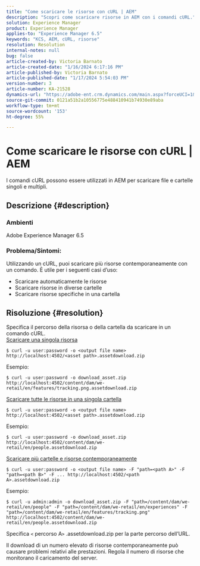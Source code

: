 ```yaml
---
title: "Come scaricare le risorse con cURL | AEM"
description: "Scopri come scaricare risorse in AEM con i comandi cURL."
solution: Experience Manager
product: Experience Manager
applies-to: "Experience Manager 6.5"
keywords: "KCS, AEM, cURL, risorse"
resolution: Resolution
internal-notes: null
bug: false
article-created-by: Victoria Barnato
article-created-date: "1/16/2024 6:17:16 PM"
article-published-by: Victoria Barnato
article-published-date: "1/17/2024 5:54:03 PM"
version-number: 3
article-number: KA-21528
dynamics-url: "https://adobe-ent.crm.dynamics.com/main.aspx?forceUCI=1&pagetype=entityrecord&etn=knowledgearticle&id=e812ca79-9bb4-ee11-a569-6045bd006b25"
source-git-commit: 0121a51b2a10556775e488410941b74930e89aba
workflow-type: tm+mt
source-wordcount: '153'
ht-degree: 55%

---
```


# Come scaricare le risorse con cURL | AEM


I comandi cURL possono essere utilizzati in AEM per scaricare file e cartelle singoli e multipli.

## Descrizione {#description}


### <b>Ambienti</b>

Adobe Experience Manager 6.5



### <b>Problema/Sintomi:</b>

Utilizzando un cURL, puoi scaricare più risorse contemporaneamente con un comando. È utile per i seguenti casi d’uso:

- Scaricare automaticamente le risorse
- Scaricare risorse in diverse cartelle
- Scaricare risorse specifiche in una cartella



## Risoluzione {#resolution}

Specifica il percorso della risorsa o della cartella da scaricare in un comando cURL.<br>
<u>Scaricare una singola risorsa</u>


```
$ curl -u user:password -o <output file name> http://localhost:4502/<asset path>.assetdownload.zip
```


Esempio:


```
$ curl -u user:password -o download_asset.zip http://localhost:4502/content/dam/we-retail/en/features/tracking.png.assetdownload.zip
```


<u>Scaricare tutte le risorse in una singola cartella</u>


```
$ curl -u user:password -o <output file name> http://localhost:4502/<asset path>.assetdownload.zip
```


Esempio:


```
$ curl -u user:password -o download_asset.zip http://localhost:4502/content/dam/we-retail/en/people.assetdownload.zip
```


<u>Scaricare più cartelle e risorse contemporaneamente</u>


```
$ curl -u user:password -o <output file name> -F "path=<path A>" -F "path=<path B>" -F ... http://localhost:4502/<path A>.assetdownload.zip
```


Esempio:


```
$ curl -u admin:admin -o download_asset.zip -F "path=/content/dam/we-retail/en/people" -F "path=/content/dam/we-retail/en/experiences" -F "path=/content/dam/we-retail/en/features/tracking.png" http://localhost:4502/content/dam/we-retail/en/people.assetdownload.zip
```


Specifica `<` percorso A`>` .assetdownload.zip per la parte percorso dell’URL.

Il download di un numero elevato di risorse contemporaneamente può causare problemi relativi alle prestazioni. Regola il numero di risorse che monitorano il caricamento del server.

